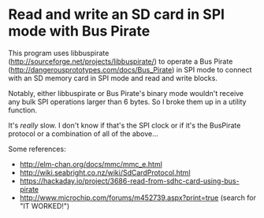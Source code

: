 # Read and write an SD card in SPI mode with Bus Pirate

This program uses libbuspirate (http://sourceforge.net/projects/libbuspirate/)
to operate a Bus Pirate (http://dangerousprototypes.com/docs/Bus_Pirate) in SPI mode to connect with an SD memory card in SPI mode and read and write blocks.

Notably, either libbuspirate or Bus Pirate's binary mode wouldn't receive any bulk SPI operations larger than 6 bytes.  So I broke them up in a utility function. 

It's *really* slow.  I don't know if that's the SPI clock or if it's the BusPirate protocol or a combination of all of the above...

Some references:

* http://elm-chan.org/docs/mmc/mmc_e.html
* http://wiki.seabright.co.nz/wiki/SdCardProtocol.html
* https://hackaday.io/project/3686-read-from-sdhc-card-using-bus-pirate
* http://www.microchip.com/forums/m452739.aspx?print=true (search for "IT WORKED!")
